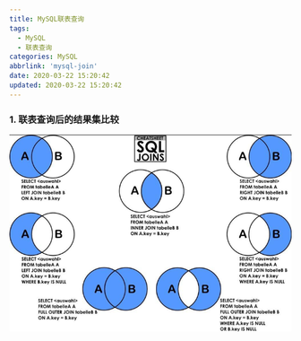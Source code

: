 ```yaml
---
title: MySQL联表查询
tags:
  - MySQL
  - 联表查询
categories: MySQL
abbrlink: 'mysql-join'
date: 2020-03-22 15:20:42
updated: 2020-03-22 15:20:42
---
```

### 1. 联表查询后的结果集比较
![](/images/mysql_join_1.png)